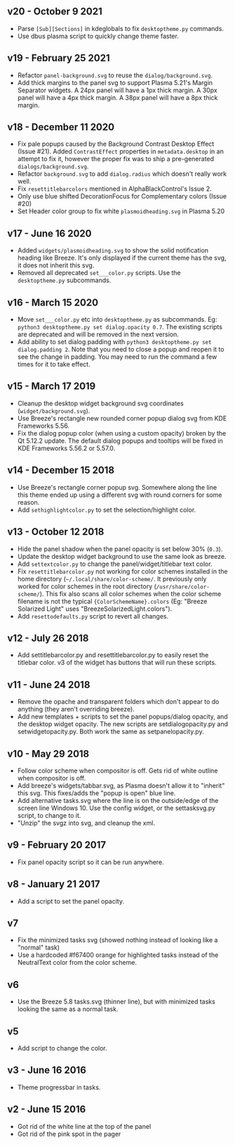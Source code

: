 ## v20 - October 9 2021

* Parse `[Sub][Sections]` in kdeglobals to fix `desktoptheme.py` commands.
* Use dbus plasma script to quickly change theme faster.

## v19 - February 25 2021

* Refactor `panel-background.svg` to reuse the `dialog/background.svg`.
* Add thick margins to the panel svg to support Plasma 5.21's Margin Separator widgets. A 24px panel will have a 1px thick margin. A 30px panel will have a 4px thick margin. A 38px panel will have a 8px thick margin.

## v18 - December 11 2020

* Fix pale popups caused by the Background Contrast Desktop Effect (Issue #21). Added `ContrastEffect` properties in `metadata.desktop` in an attempt to fix it, however the proper fix was to ship a pre-generated `dialogs/background.svg`.
* Refactor `background.svg` to add `dialog.radius` which doesn't really work well.
* Fix `resettitlebarcolors` mentioned in AlphaBlackControl's Issue 2.
* Only use blue shifted DecorationFocus for Complementary colors (Issue #20)
* Set Header color group to fix white `plasmoidheading.svg` in Plasma 5.20

## v17 - June 16 2020

* Added `widgets/plasmoidheading.svg` to show the solid notification heading like Breeze. It's only displayed if the current theme has the svg, it does not inherit this svg.
* Removed all deprecated `set___color.py` scripts. Use the `desktoptheme.py` subcommands.

## v16 - March 15 2020

* Move `set___color.py` etc into `desktoptheme.py` as subcommands. Eg: `python3 desktoptheme.py set dialog.opacity 0.7`. The existing scripts are deprecated and will be removed in the next version.
* Add ability to set dialog padding with `python3 desktoptheme.py set dialog.padding 2`. Note that you need to close a popup and reopen it to see the change in padding. You may need to run the command a few times for it to take effect.

## v15 - March 17 2019

* Cleanup the desktop widget background svg coordinates (`widget/background.svg`).
* Use Breeze's rectangle new rounded corner popup dialog svg from KDE Frameworks 5.56.
* Fix the dialog popup color (when using a custom opacity) broken by the Qt 5.12.2 update. The default dialog popups and tooltips will be fixed in KDE Frameworks 5.56.2 or 5.57.0.

## v14 - December 15 2018

* Use Breeze's rectangle corner popup svg. Somewhere along the line this theme ended up using a different svg with round corners for some reason.
* Add `sethighlightcolor.py` to set the selection/highlight color.

## v13 - October 12 2018

* Hide the panel shadow when the panel opacity is set below 30% (`0.3`).
* Update the desktop widget background to use the same look as breeze.
* Add `settextcolor.py` to change the panel/widget/titlebar text color.
* Fix `resettitlebarcolor.py` not working for color schemes installed in the home directory (`~/.local/share/color-scheme/`. It previously only worked for color schemes in the root directory (`/usr/share/color-scheme/`). This fix also scans all color schemes when the color scheme filename is not the typical `{ColorSchemeName}.colors` (Eg: "Breeze Solarized Light" uses "BreezeSolarizedLight.colors").
* Add `resettodefaults.py` script to revert all changes.

## v12 - July 26 2018

* Add settitlebarcolor.py and resettitlebarcolor.py to easily reset the titlebar color. v3 of the widget has buttons that will run these scripts.

## v11 - June 24 2018

* Remove the opache and transparent folders which don't appear to do anything (they aren't overriding breeze).
* Add new templates + scripts to set the panel popups/dialog opacity, and the desktop widget opacity. The new scripts are setdialogopacity.py and setwidgetopacity.py. Both work the same as setpanelopacity.py.

## v10 - May 29 2018

* Follow color scheme when compositor is off. Gets rid of white outline when compositor is off.
* Add breeze's widgets/tabbar.svg, as Plasma doesn't allow it to "inherit" this svg. This fixes/adds the "popup is open" blue line.
* Add alternative tasks.svg where the line is on the outside/edge of the screen line Windows 10. Use the config widget, or the settasksvg.py script, to change to it.
* "Unzip" the svgz into svg, and cleanup the xml.

## v9 - February 20 2017

* Fix panel opacity script so it can be run anywhere.

## v8 - January 21 2017

* Add a script to set the panel opacity.

## v7

* Fix the minimized tasks svg (showed nothing instead of looking like a "normal" task)
* Use a hardcoded #f67400 orange for highlighted tasks instead of the NeutralText color from the color scheme.

## v6

* Use the Breeze 5.8 tasks.svg (thinner line), but with minimized tasks looking the same as a normal task.

## v5

* Add script to change the color.


## v3 - June 16 2016

* Theme progressbar in tasks.

## v2 - June 15 2016

* Got rid of the white line at the top of the panel
* Got rid of the pink spot in the pager
